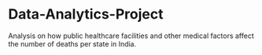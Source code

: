 # Data-Analytics-Project
Analysis on how public healthcare facilities and other medical factors affect the number of deaths per state in India.  
